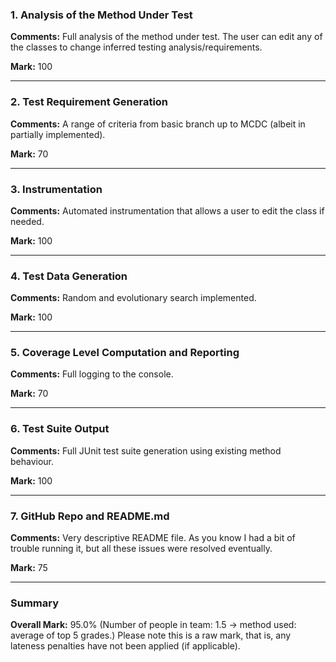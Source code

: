 ### 1. Analysis of the Method Under Test

__Comments:__ Full analysis of the method under test. The user can edit any of
the classes to change inferred testing analysis/requirements. 

__Mark:__ 100

---

### 2. Test Requirement Generation

__Comments:__ A range of criteria from basic branch up to MCDC (albeit in
partially implemented).

__Mark:__ 70

---

### 3. Instrumentation

__Comments:__ Automated instrumentation that allows a user to edit the class if
needed.

__Mark:__ 100

---

### 4. Test Data Generation

__Comments:__ Random and evolutionary search implemented. 

__Mark:__ 100

---

### 5. Coverage Level Computation and Reporting

__Comments:__ Full logging to the console.

__Mark:__ 70

---

### 6. Test Suite Output

__Comments:__ Full JUnit test suite generation using existing method behaviour.

__Mark:__ 100

---

### 7. GitHub Repo and README.md

__Comments:__ Very descriptive README file. As you know I had a bit of trouble
running it, but all these issues were resolved eventually.

__Mark:__ 75

---

### Summary

__Overall Mark:__ 95.0% (Number of people in team: 1.5 -> method used: average of top 5 grades.) Please note this is a raw mark, that is, any lateness penalties have not been applied (if applicable).